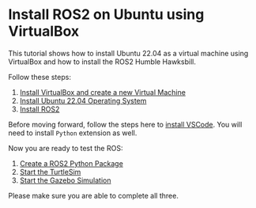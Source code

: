 # Install ROS2 on Ubuntu using VirtualBox

This tutorial shows how to install Ubuntu 22.04 as a virtual machine using VirtualBox and how to install the ROS2 Humble Hawksbill.

Follow these steps:

1. [Install VirtualBox and create a new Virtual Machine](install_virtual_box.md)
2. [Install Ubuntu 22.04 Operating System](ubuntu_install.md)
3. [Install ROS2](install_ros2.md)

Before moving forward, follow the steps here to [install VSCode](https://code.visualstudio.com/docs/setup/linux).
You will need to install `Python` extension as well.

Now you are ready to test the ROS:

1. [Create a ROS2 Python Package](create_package.md)
2. [Start the TurtleSim](start_turtlesim.md)
3. [Start the Gazebo Simulation](start_gazebo.md)

Please make sure you are able to complete all three.